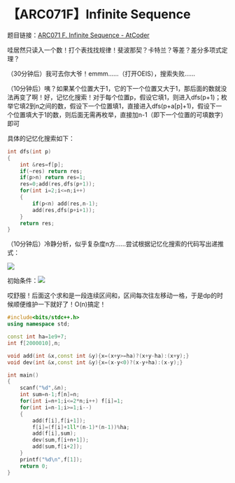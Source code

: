# 【ARC071F】Infinite Sequence

题目链接：[ARC071 F. Infinite Sequence  -  AtCoder](https://arc071.contest.atcoder.jp/tasks/arc071_d)

哇居然只读入一个数！打个表找找规律！斐波那契？卡特兰？等差？差分多项式定理？

（30分钟后）我可去你大爷！emmm……（打开OEIS），搜索失败……

（10分钟后）咦？如果某个位置大于1，它的下一个位置又大于1，那后面的数就没法再变了啊！好，记忆化搜索！对于每个位置p，假设它填1，则进入dfs(p+1)；枚举它填2到n之间的数，假设下一个位置填1，直接进入dfs(p+a\[p\]+1)，假设下一个位置填大于1的数，则后面无需再枚举，直接加n-1（即下一个位置的可填数字）即可

具体的记忆化搜索如下：

```cpp
int dfs(int p)
{
    int &res=f[p];
    if(~res) return res;
    if(p>n) return res=1;
    res=0;add(res,dfs(p+1));
    for(int i=2;i<=n;i++)
    {
        if(p<n) add(res,n-1);
        add(res,dfs(p+i+1));
    }
    return res;
}
```

（10分钟后）冷静分析，似乎复杂度n方……尝试根据记忆化搜索的代码写出递推式：

![](http://latex.codecogs.com/svg.latex?f_i=f_{i+1}+(n-1)^2+\sum_{i=2}^nf_{i+j+1})

初始条件：![](http://latex.codecogs.com/svg.latex?f_n=n,\quad&space;f_k=1(k>n))

哎舒服！后面这个求和是一段连续区间和，区间每次往左移动一格，于是dp的时候顺便维护一下就好了！O(n)搞定！

```cpp
#include<bits/stdc++.h>
using namespace std;

const int ha=1e9+7;
int f[2000010],n;

void add(int &x,const int &y){x=(x+y>=ha)?(x+y-ha):(x+y);}
void dev(int &x,const int &y){x=(x-y<0)?(x-y+ha):(x-y);}

int main()
{
    scanf("%d",&n);
    int sum=n-1;f[n]=n;
    for(int i=n+1;i<=2*n;i++) f[i]=1;
    for(int i=n-1;i>=1;i--)
    {
        add(f[i],f[i+1]);
        f[i]=(f[i]+1ll*(n-1)*(n-1))%ha;
        add(f[i],sum);
        dev(sum,f[i+n+1]);
        add(sum,f[i+2]);
    }
    printf("%d\n",f[1]);
    return 0;
}
```

